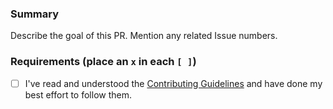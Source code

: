 ###  Summary

Describe the goal of this PR. Mention any related Issue numbers.

### Requirements (place an `x` in each `[ ]`)

* [ ] I've read and understood the [Contributing Guidelines](./.github/contributing.md) and have done my best effort to follow them.
